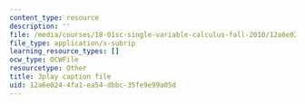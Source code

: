 ```yaml
---
content_type: resource
description: ''
file: /media/courses/18-01sc-single-variable-calculus-fall-2010/12a6e0244fa1ea54dbbc35fe9e99a05d_5q_3FDOkVRQ.srt
file_type: application/x-subrip
learning_resource_types: []
ocw_type: OCWFile
resourcetype: Other
title: 3play caption file
uid: 12a6e024-4fa1-ea54-dbbc-35fe9e99a05d
---
```

